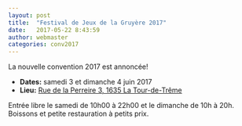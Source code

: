 ```yaml
---
layout: post
title:  "Festival de Jeux de la Gruyère 2017"
date:   2017-05-22 8:43:59
author: webmaster
categories: conv2017
---
```


La nouvelle convention 2017 est annoncée!

* **Dates:** samedi 3 et dimanche 4 juin 2017
* **Lieu:** [Rue de la Perreire 3, 1635 La Tour-de-Trême](/infos/)

Entrée libre le samedi de 10h00 à 22h00 et le dimanche de 10h à 20h. Boissons et petite restauration à petits prix.
